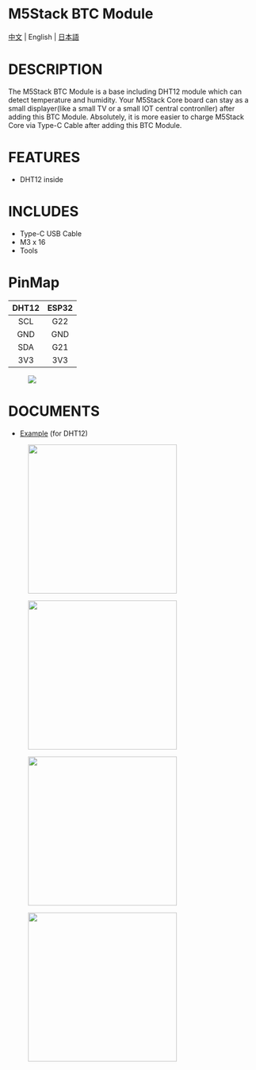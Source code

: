 # M5Stack BTC Module

[中文](/zh_CN/product_documents/modules/module_btc) | English | [日本語](ja/product_documents/modules/module_btc)

#  DESCRIPTION

The M5Stack BTC Module is a base including DHT12 module which can detect
temperature and humidity. Your M5Stack Core board can stay as a small
displayer(like a small TV or a small IOT central contronller) after
adding this BTC Module. Absolutely, it is more easier to charge M5Stack
Core via Type-C Cable after adding this BTC Module.

#  FEATURES

-  DHT12 inside

#  INCLUDES

-  Type-C USB Cable
-  M3 x 16
-  Tools

#  PinMap

| DHT12        | ESP32      |
| :----------:  |:------------:|
| SCL          | G22 |
| GND          | GND |
| SDA          | G21 |
| 3V3          | 3V3 |

<figure>
    <img src="assets/img/product_pics/modules/module_btc_dht12_pinmap.png">
</figure>

#  DOCUMENTS

-  [Example](https://github.com/m5stack/M5Stack/tree/master/examples/Modules/DHT12) (for DHT12)

<figure>
    <img src="assets/img/product_pics/modules/module_btc_01.png" height="300" width="300">
</figure>

<figure>
    <img src="assets/img/product_pics/modules/module_btc_02.png" height="300" width="300">
</figure>

<figure>
    <img src="assets/img/product_pics/modules/module_btc_03.png" height="300" width="300">
</figure>

<figure>
    <img src="assets/img/product_pics/modules/module_btc_04.png" height="300" width="300">
</figure>